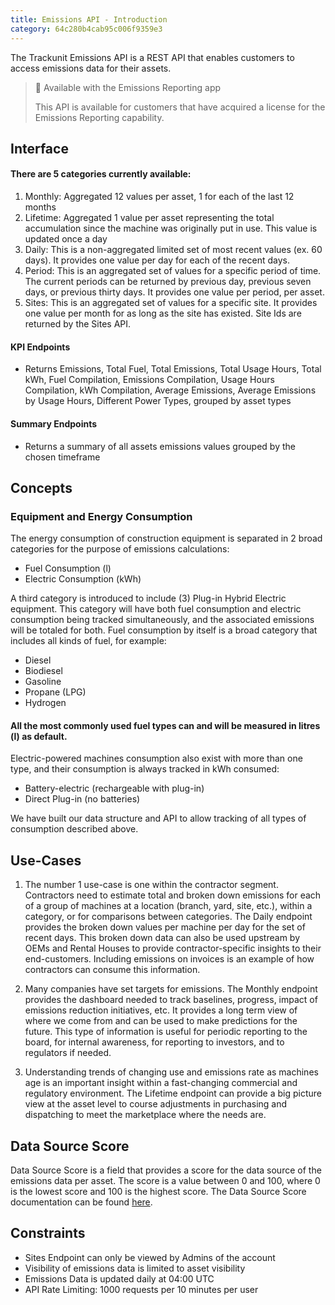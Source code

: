 ```yaml
---
title: Emissions API - Introduction 
category: 64c280b4cab95c006f9359e3
---
```


The Trackunit Emissions API is a REST API that enables customers to access emissions data for their assets.

> 📘 Available with the Emissions Reporting app 
>
> This API is available for customers that have acquired a license for the Emissions Reporting capability.

## Interface

#### There are 5 categories currently available:
1. Monthly: Aggregated 12 values per asset, 1 for each of the last 12 months
2. Lifetime: Aggregated 1 value per asset representing the total accumulation since the machine was originally put in use. This value is updated once a day
3. Daily: This is a non-aggregated limited set of most recent values (ex. 60 days). It provides one value per day for each of the recent days.
4. Period: This is an aggregated set of values for a specific period of time. The current periods can be returned by previous day, previous seven days, or previous thirty days. It provides one value per period, per asset.
5. Sites: This is an aggregated set of values for a specific site. It provides one value per month for as long as the site has existed. Site Ids are returned by the Sites API.

#### KPI Endpoints
* Returns Emissions, Total Fuel, Total Emissions, Total Usage Hours, Total kWh, Fuel Compilation, Emissions Compilation, Usage Hours Compilation, kWh Compilation, Average Emissions, Average Emissions by Usage Hours, Different Power Types, grouped by asset types

#### Summary Endpoints
* Returns a summary of all assets emissions values grouped by the chosen timeframe

## Concepts

### Equipment and Energy Consumption
The energy consumption of construction equipment is separated in 2 broad categories for the purpose of emissions calculations:

* Fuel Consumption (l)
* Electric Consumption (kWh)

A third category is introduced to include (3) Plug-in Hybrid Electric equipment. This category will have both fuel consumption and electric consumption being tracked simultaneously, and the associated emissions will be totaled for both.
Fuel consumption by itself is a broad category that includes all kinds of fuel, for example:

* Diesel
* Biodiesel
* Gasoline
* Propane (LPG)
* Hydrogen

#### All the most commonly used fuel types can and will be measured in litres (l) as default.

Electric-powered machines consumption also exist with more than one type, and their consumption is always tracked in kWh consumed:

* Battery-electric (rechargeable with plug-in)
* Direct Plug-in (no batteries)

We have built our data structure and API to allow tracking of all types of consumption described above.

## Use-Cases

1. The number 1 use-case is one within the contractor segment. Contractors need to estimate total and broken down emissions for each of a group of machines at a location (branch, yard, site, etc.), within a category, or for comparisons between categories. The Daily endpoint provides the broken down values per machine per day for the set of recent days. This broken down data can also be used upstream by OEMs and Rental Houses to provide contractor-specific insights to their end-customers. Including emissions on invoices is an example of how contractors can consume this information.


2. Many companies have set targets for emissions. The Monthly endpoint provides the dashboard needed to track baselines, progress, impact of emissions reduction initiatives, etc. It provides a long term view of where we come from and can be used to make predictions for the future. This type of information is useful for periodic reporting to the board, for internal awareness, for reporting to investors, and to regulators if needed.


3. Understanding trends of changing use and emissions rate as machines age is an important insight within a fast-changing commercial and regulatory environment. The Lifetime endpoint can provide a big picture view at the asset level to course adjustments in purchasing and dispatching to meet the marketplace where the needs are.

## Data Source Score

Data Source Score is a field that provides a score for the data source of the emissions data per asset. The score is a value between 0 and 100, where 0 is the lowest score and 100 is the highest score. The Data Source Score documentation can be found [here](https://help.trackunit.com/en/articles/170775-what-is-the-data-source-score-in-emissions-reporting).

## Constraints

- Sites Endpoint can only be viewed by Admins of the account
- Visibility of emissions data is limited to asset visibility 
- Emissions Data is updated daily at 04:00 UTC
- API Rate Limiting: 1000 requests per 10 minutes per user
